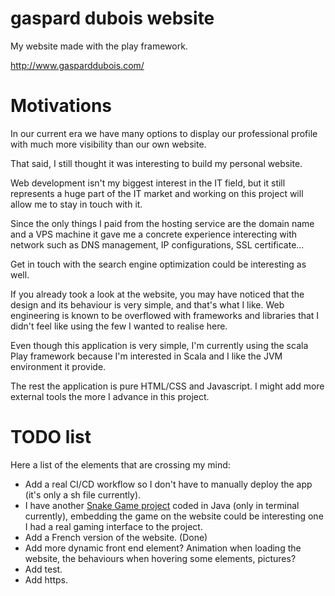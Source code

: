 # gaspard dubois website

My website made with the play framework.

http://www.gasparddubois.com/

# Motivations   

In our current era we have many options to display our professional profile with much more visibility than our own website.

That said, I still thought it was interesting to build my personal website.

Web development isn't my biggest interest in the IT field, but it still represents a huge part of the IT market and working on this
project will allow me to stay in touch with it.

Since the only things I paid from the hosting service are the domain name and a VPS machine it gave me a concrete experience interecting with network such as DNS management, IP configurations, SSL certificate...

Get in touch with the search engine optimization could be interesting as well.

If you already took a look at the website, you may have noticed that the design and its behaviour is very simple, and that's what I like.
Web engineering is known to be overflowed with frameworks and libraries that I didn't feel like using  the few I wanted to realise here.

Even though this application is very simple, I'm currently using the scala Play framework because I'm interested in Scala and I like the JVM environment it provide.

The rest the application is pure HTML/CSS and Javascript. I might add more external tools the more I advance in this project.


# TODO list

Here a list of the elements that are crossing my mind:
- Add a real CI/CD workflow so I don't have to manually deploy the app (it's only a sh file currently).
- I have another [Snake Game project](https://github.com/omegaspard/simple-snake-in-java) coded in Java (only in terminal currently), embedding the game on the website could be interesting one I had a real gaming interface to the project.
- Add a French version of the website. (Done)
- Add more dynamic front end element? Animation when loading the website, the behaviours when hovering some elements, pictures?
- Add test.
- Add https.
